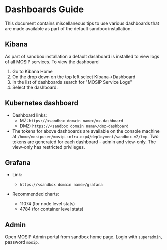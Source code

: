 # Dashboards Guide

This document contains miscellaneous tips to use various dashboards that are made available as part of the default sandbox installation.

## Kibana
As part of sandbox installation a default dashboard is installed to view logs of all MOSIP services.  To view the dashboard
1. Go to Kibana Home
1. On the drop down on the top left select Kibana->Dashboard
1. In the list of dashboards search for "MOSIP Service Logs" 
1. Select the dashboard.

## Kubernetes dashboard
* Dashboard links:
    * MZ: `https://<sandbox domain name>/mz-dashboard`
    * DMZ: `https://<sandbox domain name>/dmz-dashboard`
* The tokens for above dashboards are available on the console machine at `/home/mosipuser/mosip-infra-ocp4/deployment/sandbox-v2/tmp`.  Two tokens are generated for each dashboard - admin and view-only.  The view-only has restricted privileges.

## Grafana
* Link:
   * `https://<sandbox domain name>/grafana`

* Recommended charts:
  * 11074 (for node level stats)
  * 4784 (for container level stats)

## Admin

Open MOSIP Admin portal from sandbox home page. Login with `superadmin`, password `mosip`.

